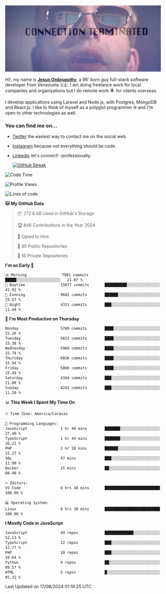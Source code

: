![hackers movie reference](./disconnected.jpg)

Hi!, my name is [**Jesus Ordosgoitty**](https://jodaz.dev), a 98' born guy full-stack software developer from Venezuela 🇻🇪. I am doing freelance work for local companies and organizations but I do remote work 🏝️ for clients overseas. 

I develop applications using Laravel and Node.js, with Postgres, MongoDB and React.js. I like to think of myself as a polyglot programmer 🌐 and I'm open to other technologies as well.

### You can find me on...

- [Twitter](https://twitter.com/jodaz_) the easiest way to contact me on the social web
- [Instagram](https://instagram.com/jodaz_) because not everything should be code
- [Linkedin](https://linkedin.com/in/jodaz) let's connect! -professionally.


    [![GitHub Streak](https://streak-stats.demolab.com?user=jodaz&theme=tokyonight)](https://git.io/streak-stats)

<!--START_SECTION:waka-->
![Code Time](http://img.shields.io/badge/Code%20Time-6%2C692%20hrs%2013%20mins-blue)

![Profile Views](http://img.shields.io/badge/Profile%20Views-0-blue)

![Lines of code](https://img.shields.io/badge/From%20Hello%20World%20I%27ve%20Written-82.7%20million%20lines%20of%20code-blue)

**🐱 My GitHub Data** 

> 📦 272.6 kB Used in GitHub's Storage 
 > 
> 🏆 846 Contributions in the Year 2024
 > 
> 💼 Opted to Hire
 > 
> 📜 85 Public Repositories 
 > 
> 🔑 16 Private Repositories 
 > 
**I'm an Early 🐤** 

```text
🌞 Morning                7981 commits        █████░░░░░░░░░░░░░░░░░░░░   21.07 % 
🌆 Daytime                15877 commits       ██████████░░░░░░░░░░░░░░░   41.92 % 
🌃 Evening                9682 commits        ██████░░░░░░░░░░░░░░░░░░░   25.57 % 
🌙 Night                  4331 commits        ███░░░░░░░░░░░░░░░░░░░░░░   11.44 % 
```
📅 **I'm Most Productive on Thursday** 

```text
Monday                   5780 commits        ████░░░░░░░░░░░░░░░░░░░░░   15.26 % 
Tuesday                  5823 commits        ████░░░░░░░░░░░░░░░░░░░░░   15.38 % 
Wednesday                5960 commits        ████░░░░░░░░░░░░░░░░░░░░░   15.74 % 
Thursday                 6036 commits        ████░░░░░░░░░░░░░░░░░░░░░   15.94 % 
Friday                   5866 commits        ████░░░░░░░░░░░░░░░░░░░░░   15.49 % 
Saturday                 4164 commits        ███░░░░░░░░░░░░░░░░░░░░░░   11.00 % 
Sunday                   4242 commits        ███░░░░░░░░░░░░░░░░░░░░░░   11.20 % 
```


📊 **This Week I Spent My Time On** 

```text
🕑︎ Time Zone: America/Caracas

💬 Programming Languages: 
JavaScript               1 hr 49 mins        ███████░░░░░░░░░░░░░░░░░░   27.40 % 
TypeScript               1 hr 44 mins        ███████░░░░░░░░░░░░░░░░░░   26.22 % 
PHP                      1 hr 28 mins        ██████░░░░░░░░░░░░░░░░░░░   22.27 % 
SQL                      47 mins             ███░░░░░░░░░░░░░░░░░░░░░░   11.99 % 
Docker                   25 mins             ██░░░░░░░░░░░░░░░░░░░░░░░   06.48 % 

🔥 Editors: 
VS Code                  6 hrs 38 mins       █████████████████████████   100.00 % 

💻 Operating System: 
Linux                    6 hrs 38 mins       █████████████████████████   100.00 % 
```

**I Mostly Code in JavaScript** 

```text
JavaScript               49 repos            █████████████░░░░░░░░░░░░   52.13 % 
TypeScript               12 repos            ███░░░░░░░░░░░░░░░░░░░░░░   12.77 % 
PHP                      10 repos            ███░░░░░░░░░░░░░░░░░░░░░░   10.64 % 
Python                   9 repos             ██░░░░░░░░░░░░░░░░░░░░░░░   09.57 % 
HTML                     5 repos             █░░░░░░░░░░░░░░░░░░░░░░░░   05.32 % 
```




 Last Updated on 17/08/2024 01:19:25 UTC
<!--END_SECTION:waka-->
